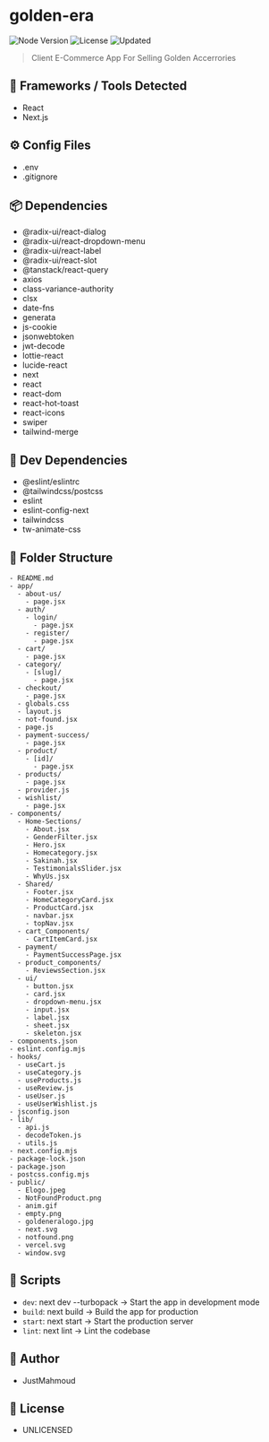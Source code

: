 # golden-era

![Node Version](https://img.shields.io/badge/node-v22.7.0-green)
![License](https://img.shields.io/badge/license-UNLICENSED-blue)
![Updated](https://img.shields.io/badge/last_updated-2025-07-23-orange)

> Client E-Commerce App For Selling Golden Accerrories



## 🔧 Frameworks / Tools Detected
- React
- Next.js

## ⚙️ Config Files
- .env
- .gitignore

## 📦 Dependencies
- @radix-ui/react-dialog
- @radix-ui/react-dropdown-menu
- @radix-ui/react-label
- @radix-ui/react-slot
- @tanstack/react-query
- axios
- class-variance-authority
- clsx
- date-fns
- generata
- js-cookie
- jsonwebtoken
- jwt-decode
- lottie-react
- lucide-react
- next
- react
- react-dom
- react-hot-toast
- react-icons
- swiper
- tailwind-merge

## 🧪 Dev Dependencies
- @eslint/eslintrc
- @tailwindcss/postcss
- eslint
- eslint-config-next
- tailwindcss
- tw-animate-css

## 📁 Folder Structure
```
- README.md
- app/
  - about-us/
    - page.jsx
  - auth/
    - login/
      - page.jsx
    - register/
      - page.jsx
  - cart/
    - page.jsx
  - category/
    - [slug]/
      - page.jsx
  - checkout/
    - page.jsx
  - globals.css
  - layout.js
  - not-found.jsx
  - page.js
  - payment-success/
    - page.jsx
  - product/
    - [id]/
      - page.jsx
  - products/
    - page.jsx
  - provider.js
  - wishlist/
    - page.jsx
- components/
  - Home-Sections/
    - About.jsx
    - GenderFilter.jsx
    - Hero.jsx
    - Homecategory.jsx
    - Sakinah.jsx
    - TestimonialsSlider.jsx
    - WhyUs.jsx
  - Shared/
    - Footer.jsx
    - HomeCategoryCard.jsx
    - ProductCard.jsx
    - navbar.jsx
    - topNav.jsx
  - cart_Components/
    - CartItemCard.jsx
  - payment/
    - PaymentSuccessPage.jsx
  - product_components/
    - ReviewsSection.jsx
  - ui/
    - button.jsx
    - card.jsx
    - dropdown-menu.jsx
    - input.jsx
    - label.jsx
    - sheet.jsx
    - skeleton.jsx
- components.json
- eslint.config.mjs
- hooks/
  - useCart.js
  - useCategory.js
  - useProducts.js
  - useReview.js
  - useUser.js
  - useUserWishlist.js
- jsconfig.json
- lib/
  - api.js
  - decodeToken.js
  - utils.js
- next.config.mjs
- package-lock.json
- package.json
- postcss.config.mjs
- public/
  - Elogo.jpeg
  - NotFoundProduct.png
  - anim.gif
  - empty.png
  - goldeneralogo.jpg
  - next.svg
  - notfound.png
  - vercel.svg
  - window.svg
```

## 📜 Scripts
- `dev`: next dev --turbopack → Start the app in development mode
- `build`: next build → Build the app for production
- `start`: next start → Start the production server
- `lint`: next lint → Lint the codebase

## 👤 Author
- JustMahmoud

## 📝 License
- UNLICENSED
